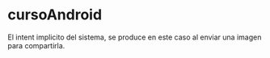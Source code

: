 # cursoAndroid

El intent implicito del sistema, se produce en este caso al enviar una imagen para compartirla.
